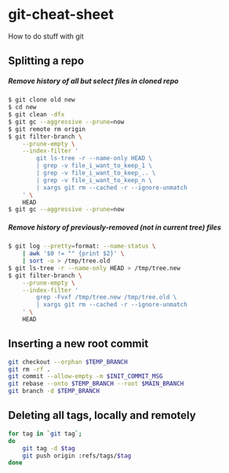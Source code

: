 git-cheat-sheet
===============

How to do stuff with git


Splitting a repo
----------------

##### Remove history of all but select files in cloned repo
```sh
$ git clone old new
$ cd new
$ git clean -dfx
$ git gc --aggressive --prune=now
$ git remote rm origin
$ git filter-branch \
    --prune-empty \
    --index-filter '
        git ls-tree -r --name-only HEAD \
        | grep -v file_i_want_to_keep_1 \
        | grep -v file_i_want_to_keep_.. \
        | grep -v file_i_want_to_keep_n \
        | xargs git rm --cached -r --ignore-unmatch
    ' \
    HEAD
$ git gc --aggressive --prune=now
```

##### Remove history of previously-removed (not in current tree) files
```sh
$ git log --pretty=format: --name-status \
    | awk '$0 != "" {print $2}' \
    | sort -u > /tmp/tree.old
$ git ls-tree -r --name-only HEAD > /tmp/tree.new
$ git filter-branch \
    --prune-empty \
    --index-filter '
        grep -Fvxf /tmp/tree.new /tmp/tree.old \
        | xargs git rm --cached -r --ignore-unmatch
    ' \
    HEAD
```


Inserting a new root commit
---------------------------
```sh
git checkout --orphan $TEMP_BRANCH
git rm -rf .
git commit --allow-empty -m $INIT_COMMIT_MSG
git rebase --onto $TEMP_BRANCH --root $MAIN_BRANCH
git branch -d $TEMP_BRANCH
```


Deleting all tags, locally and remotely
---------------------------------------
```sh
for tag in `git tag`;
do
    git tag -d $tag
    git push origin :refs/tags/$tag
done
```
